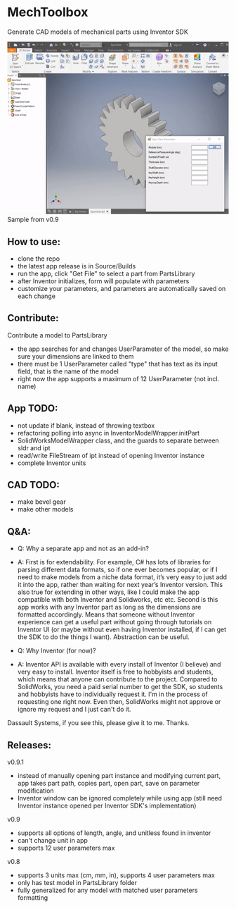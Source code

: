 # MechToolbox
Generate CAD models of mechanical parts using Inventor SDK

![](Media/sample.gif)
Sample from v0.9

## How to use:
- clone the repo
- the latest app release is in Source/Builds
- run the app, click "Get File" to select a part from PartsLibrary
- after Inventor initializes, form will populate with parameters
- customize your parameters, and parameters are automatically saved on each change

## Contribute:
Contribute a model to PartsLibrary
- the app searches for and changes UserParameter of the model, so make sure your dimensions are linked to them
- there must be 1 UserParameter called "type" that has text as its input field, that is the name of the model
- right now the app supports a maximum of 12 UserParameter (not incl. name) 

## App TODO:
- not update if blank, instead of throwing textbox
- refactoring polling into async in InventorModelWrapper.initPart
- SolidWorksModelWrapper class, and the guards to separate between sldr and ipt
- read/write FileStream of ipt instead of opening Inventor instance
- complete Inventor units

## CAD TODO:
- make bevel gear
- make other models

## Q&A:
- Q: Why a separate app and not as an add-in?
- A: 
First is for extendability. For example, C# has lots of libraries for parsing different data formats, so if one ever becomes popular, or if I need to make models from a niche data format, it’s very easy to just add it into the app, rather than waiting for next year’s Inventor version. This also true for extending in other ways, like I could make the app compatible with both Inventor and Solidworks, etc etc.
Second is this app works with any Inventor part as long as the dimensions are formatted accordingly. Means that someone without Inventor experience can get a useful part without going through tutorials on Inventor UI (or maybe without even having Inventor installed, if I can get the SDK to do the things I want). Abstraction can be useful.

- Q: Why Inventor (for now)?
- A: 
Inventor API is available with every install of Inventor (I believe) and very easy to install. Inventor itself is free to hobbyists and students, which means that anyone can contribute to the project. Compared to SolidWorks, you need a paid serial number to get the SDK, so students and hobbyists have to individually request it. I'm in the process of requesting one right now. Even then, SolidWorks might not approve or ignore my request and I just can't do it.

Dassault Systems, if you see this, please give it to me. Thanks.

## Releases:
v0.9.1
- instead of manually opening part instance and modifying current part, app takes part path, copies part, open part, save on parameter modification
- Inventor window can be ignored completely while using app (still need Inventor instance opened per Inventor SDK's implementation)

v0.9
- supports all options of length, angle, and unitless found in inventor
- can't change unit in app
- supports 12 user parameters max

v0.8
- supports 3 units max (cm, mm, in), supports 4 user parameters max
- only has test model in PartsLibrary folder
- fully generalized for any model with matched user parameters formatting
